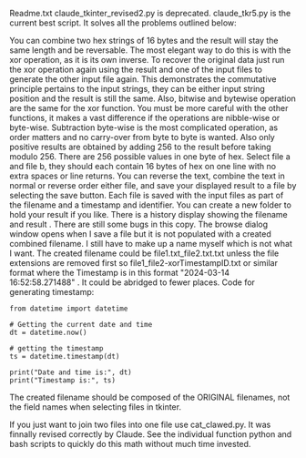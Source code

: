 Readme.txt   claude_tkinter_revised2.py is deprecated. claude_tkr5.py is the current best script. 
It solves all the problems outlined below:


You can combine two hex strings of 16 bytes and the result will stay the same length and be reversable.
The most elegant way to do this is with the xor operation, as it is its own inverse.
To recover the original data just run the xor operation again using the result and one of the input files 
to generate the other input file again. This demonstrates the commutative principle pertains to the input
strings, they can be either input string position and the result is still the same.
Also, bitwise and bytewise operation are the same for the xor function.
You must be more careful with the other functions, it makes a vast difference if the operations are 
nibble-wise or byte-wise. Subtraction byte-wise is the most complicated operation, as order matters and 
no carry-over from byte to byte is wanted. Also only positive results are obtained by adding 256 to the result 
before taking modulo 256. There are 256 possible values in one byte of hex.
Select file a and file b, they should each contain 16 bytes of hex on one line with no extra spaces or line returns.
You can reverse the text, combine the text in normal or reverse order either file, and save your displayed result
to a file by selecting the save button.
Each file is saved with the input files as part of the filename and a timestamp and identifier.
You can create a new folder to hold your result if you like.
There is a history display showing the filename and result . 
There are still some bugs in this copy.
The browse dialog window opens when I save a file but it is not populated with a created combined filename.
I still have to make up a name myself which is not what I want. The created filename could be
file1.txt_file2.txt.txt unless the file extensions are removed first so file1_file2-xorTimestampID.txt or similar
format where the Timestamp is in this format "2024-03-14 16:52:58.271488" . It could be abridged to fewer places.
Code for generating timestamp:
````
from datetime import datetime

# Getting the current date and time
dt = datetime.now()

# getting the timestamp
ts = datetime.timestamp(dt)

print("Date and time is:", dt)
print("Timestamp is:", ts)
````
The created filename should be composed of the ORIGINAL filenames, not the field names when selecting files in tkinter.

If you just want to join two files into one file use cat_clawed.py. It was finnally revised correctly by Claude.
See the individual function python and bash scripts to quickly do this math without much time invested.
